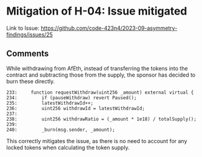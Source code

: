 # Mitigation of H-04: Issue mitigated

Link to Issue: https://github.com/code-423n4/2023-09-asymmetry-findings/issues/25

## Comments

While withdrawing from AfEth, instead of transferring the tokens into the contract and subtracting those from the supply, the sponsor has decided to burn these directly.

```solidity
233:     function requestWithdraw(uint256 _amount) external virtual {
234:         if (pauseWithdraw) revert Paused();
235:         latestWithdrawId++;
236:         uint256 withdrawId = latestWithdrawId;
237: 
238:         uint256 withdrawRatio = (_amount * 1e18) / totalSupply();
239: 
240:         _burn(msg.sender, _amount);
```

This correctly mitigates the issue, as there is no need to account for any locked tokens when calculating the token supply.
